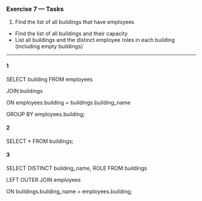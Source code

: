 ### Exercise 7 — Tasks
1. Find the list of all buildings that have employees
+ Find the list of all buildings and their capacity
+ List all buildings and the distinct employee roles in each building (including empty buildings)

_________________

#### 1

SELECT building FROM employees

JOIN buildings

ON employees.building = buildings.building_name

GROUP BY employees.building;

#### 2

SELECT * FROM buildings;

#### 3

SELECT DISTINCT building_name, ROLE FROM buildings

LEFT OUTER JOIN employees

ON buildings.building_name = employees.building;
